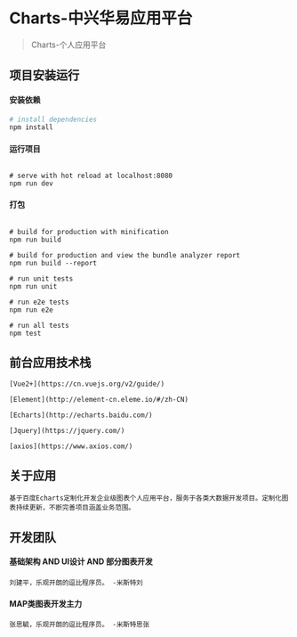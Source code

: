 # Charts-中兴华易应用平台

> Charts-个人应用平台

## 项目安装运行

#### 安装依赖

``` bash
# install dependencies
npm install
```
#### 运行项目

```

# serve with hot reload at localhost:8080
npm run dev
```
#### 打包

```

# build for production with minification
npm run build

# build for production and view the bundle analyzer report
npm run build --report

# run unit tests
npm run unit

# run e2e tests
npm run e2e

# run all tests
npm test
```
## 前台应用技术栈

```
[Vue2+](https://cn.vuejs.org/v2/guide/) 

[Element](http://element-cn.eleme.io/#/zh-CN)

[Echarts](http://echarts.baidu.com/)

[Jquery](https://jquery.com/)

[axios](https://www.axios.com/)
```

## 关于应用

```
基于百度Echarts定制化开发企业级图表个人应用平台，服务于各类大数据开发项目。定制化图表持续更新，不断完善项目涵盖业务范围。
```

## 开发团队

#### 基础架构 AND UI设计 AND 部分图表开发
```
刘建平，乐观开朗的逗比程序员。 -米斯特刘
```

#### MAP类图表开发主力
```
张思毓，乐观开朗的逗比程序员。 -米斯特思张
```
